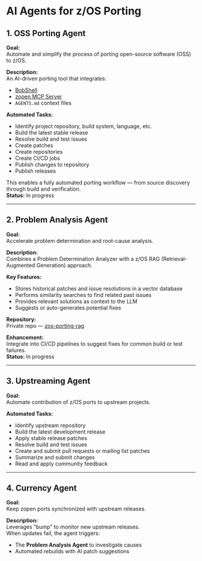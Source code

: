 # AI Agents for z/OS Porting

## 1. OSS Porting Agent

**Goal:**  
Automate and simplify the process of porting open-source software (OSS) to z/OS.

**Description:**  
An AI-driven porting tool that integrates:

- [BobShell](#)
- [zopen MCP Server](https://github.com/zopencommunity/zopen-mcp-server)
- `AGENTS.md` context files

**Automated Tasks:**
- Identify project repository, build system, language, etc.
- Build the latest stable release
- Resolve build and test issues
- Create patches
- Create repositories
- Create CI/CD jobs
- Publish changes to repository
- Publish releases

This enables a fully automated porting workflow — from source discovery through build and verification.  
**Status:** In progress

---

## 2. Problem Analysis Agent

**Goal:**  
Accelerate problem determination and root-cause analysis.

**Description:**  
Combines a Problem Determination Analyzer with a z/OS RAG (Retrieval-Augmented Generation) approach.

**Key Features:**
- Stores historical patches and issue resolutions in a vector database
- Performs similarity searches to find related past issues
- Provides relevant solutions as context to the LLM
- Suggests or auto-generates potential fixes

**Repository:**  
Private repo — [zos-porting-rag](https://github.com/IgorTodorovskiIBM/zos-porting-rag)

**Enhancement:**  
Integrate into CI/CD pipelines to suggest fixes for common build or test failures.  
**Status:** In progress

---

## 3. Upstreaming Agent

**Goal:**  
Automate contribution of z/OS ports to upstream projects.

**Automated Tasks:**
- Identify upstream repository
- Build the latest development release
- Apply stable release patches
- Resolve build and test issues
- Create and submit pull requests or mailing list patches
- Summarize and submit changes
- Read and apply community feedback

---

## 4. Currency Agent

**Goal:**  
Keep zopen ports synchronized with upstream releases.

**Description:**  
Leverages “bump” to monitor new upstream releases.  
When updates fail, the agent triggers:
- The **Problem Analysis Agent** to investigate causes
- Automated rebuilds with AI patch suggestions
